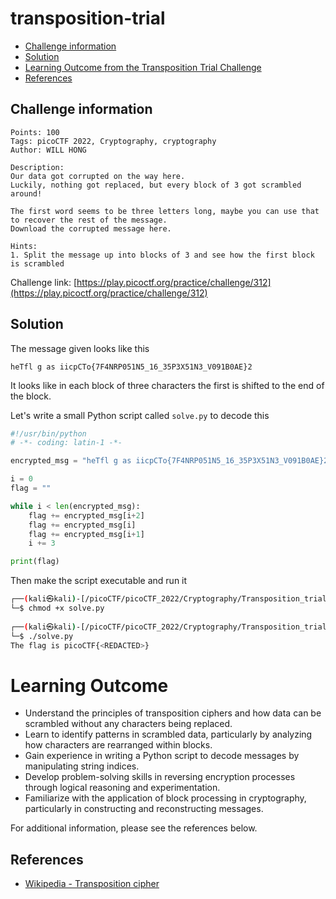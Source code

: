 # transposition-trial

- [Challenge information](#challenge-information)
- [Solution](#solution)
- [Learning Outcome from the Transposition Trial Challenge](#learning-outcome)
- [References](#references)

## Challenge information
```
Points: 100
Tags: picoCTF 2022, Cryptography, cryptography
Author: WILL HONG

Description:
Our data got corrupted on the way here. 
Luckily, nothing got replaced, but every block of 3 got scrambled around! 

The first word seems to be three letters long, maybe you can use that to recover the rest of the message.
Download the corrupted message here.

Hints:
1. Split the message up into blocks of 3 and see how the first block is scrambled
```
Challenge link: [https://play.picoctf.org/practice/challenge/312](https://play.picoctf.org/practice/challenge/312)

## Solution

The message given looks like this
```
heTfl g as iicpCTo{7F4NRP051N5_16_35P3X51N3_V091B0AE}2
```

It looks like in each block of three characters the first is shifted to the end of the block.

Let's write a small Python script called `solve.py` to decode this
```python
#!/usr/bin/python
# -*- coding: latin-1 -*-

encrypted_msg = "heTfl g as iicpCTo{7F4NRP051N5_16_35P3X51N3_V091B0AE}2"

i = 0
flag = ""

while i < len(encrypted_msg):
    flag += encrypted_msg[i+2]
    flag += encrypted_msg[i]
    flag += encrypted_msg[i+1]
    i += 3

print(flag)
```

Then make the script executable and run it
```bash
┌──(kali㉿kali)-[/picoCTF/picoCTF_2022/Cryptography/Transposition_trial]
└─$ chmod +x solve.py     
                                               
┌──(kali㉿kali)-[/picoCTF/picoCTF_2022/Cryptography/Transposition_trial]
└─$ ./solve.py
The flag is picoCTF{<REDACTED>}
```
# Learning Outcome

- Understand the principles of transposition ciphers and how data can be scrambled without any characters being replaced.
- Learn to identify patterns in scrambled data, particularly by analyzing how characters are rearranged within blocks.
- Gain experience in writing a Python script to decode messages by manipulating string indices.
- Develop problem-solving skills in reversing encryption processes through logical reasoning and experimentation.
- Familiarize with the application of block processing in cryptography, particularly in constructing and reconstructing messages.


For additional information, please see the references below.

## References

- [Wikipedia - Transposition cipher](https://en.wikipedia.org/wiki/Transposition_cipher)
